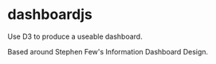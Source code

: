 dashboardjs
===========

Use D3 to produce a useable dashboard.

Based around Stephen Few's Information Dashboard Design.
